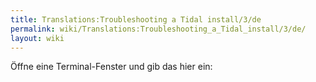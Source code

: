 ```yaml
---
title: Translations:Troubleshooting a Tidal install/3/de
permalink: wiki/Translations:Troubleshooting_a_Tidal_install/3/de/
layout: wiki
---
```


Öffne eine Terminal-Fenster und gib das hier ein:
